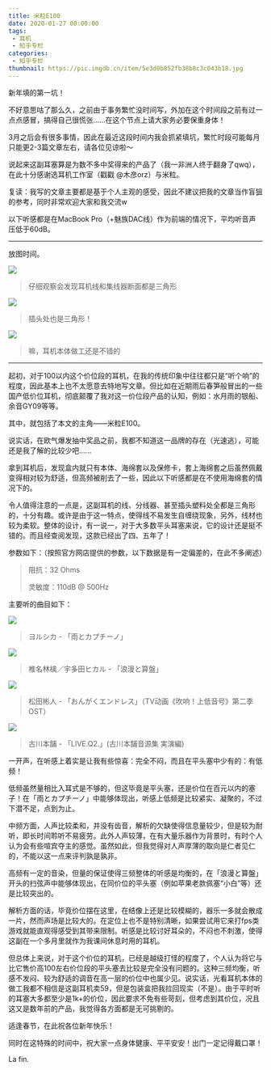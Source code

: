 ```yaml
---
title: 米粒E100
date: 2020-01-27 00:00:00
tags: 
 - 耳机
 - 知乎专栏
categories:
 - 知乎专栏
thumbnail: https://pic.imgdb.cn/item/5e3d0b852fb38b8c3c043b18.jpg
---
```


新年填的第一坑！

<!--more-->

不好意思咕了那么久，之前由于事务繁忙没时间写，外加在这个时间段之前有过一点点感冒，搞得自己很慌张......在这个节点上请大家务必要保重身体！

3月之后会有很多事情，因此在最近这段时间内我会抓紧填坑，繁忙时段可能每月只能更2-3篇文章左右，请各位见谅啦～

说起来这副耳塞算是为数不多中奖得来的产品了（我一非洲人终于翻身了qwq），在此十分感谢选耳机工作室（戳戳 @木彦orz）与米粒。

复读：我写的文章主要都是基于个人主观的感受，因此不建议把我的文章当作盲狙的参考，同时非常欢迎大家和我交流w

以下听感都是在MacBook Pro（+魅族DAC线）作为前端的情况下，平均听音声压低于60dB。

___

放图时间。

![](https://pic.imgdb.cn/item/5e3d0b852fb38b8c3c043b1a.jpg)

> 仔细观察会发现耳机线和集线器断面都是三角形

![](https://pic.imgdb.cn/item/5e3d0b852fb38b8c3c043b1d.jpg)

> 插头处也是三角形！

![](https://pic.imgdb.cn/item/5e3d0b852fb38b8c3c043b1f.jpg)

> 嘛，耳机本体做工还是不错的

___

起初，对于100以内这个价位段的耳机，在我的传统印象中往往都只是“听个响”的程度，因此基本上也不太愿意去特地写文章。但比如在近期雨后春笋般冒出的一些国产低价位耳机，彻底颠覆了我对这一价位段产品的认知，例如：水月雨的银船、余音GY09等等。

其中，就包括了本文的主角——米粒E100。

说实话，在欧气爆发抽中奖品之前，我都不知道这一品牌的存在（光速逃），可能还是我了解的比较少吧......

拿到耳机后，发现盒内就只有本体、海绵套以及保修卡，套上海绵套之后虽然佩戴变得相对较为舒适，但高频被削去了一些，因此以下听感都是在不使用海绵套的情况下的。

令人值得注意的一点是，这副耳机的线、分线器、甚至插头塑料处全都是三角形的，十分有趣。或许是由于这一特点，使得线不易发生自缠绕现象，另外，线材也较为柔软。整体的设计，有一说一，对于大多数平头耳塞来说，它的设计还是挺不错的。而且经查阅发现，这款已经出了四、五年了！

参数如下：（按照官方网店提供的参数，以下数据是有一定偏差的，在此不多阐述）

>阻抗：32 Ohms
>
>灵敏度：110dB @ 500Hz

主要听的曲目如下：

![](https://pic.imgdb.cn/item/5e3d0b852fb38b8c3c043b21.jpg)

> ヨルシカ - 「雨とカプチーノ」

![](https://pic.imgdb.cn/item/5e3d0b852fb38b8c3c043b23.jpg)

> 椎名林檎／宇多田ヒカル - 「浪漫と算盤」

![](https://pic.imgdb.cn/item/5e3d0b852fb38b8c3c043b25.jpg)

> 松田彬人 - 「おんがくエンドレス」（TV动画《吹响！上低音号》第二季OST）

![](https://pic.imgdb.cn/item/5e3d0b852fb38b8c3c043b27.jpg)

> 古川本舗 - 「LIVE.Q2.」(古川本舗音源集 実演編)

一开声，在听感上着实是让我有些惊喜：完全不闷，而且在平头塞中少有的：有低频！

低频虽然量相比入耳式是不够的，但这毕竟是平头塞，还是价位在百元以内的塞子！在「雨とカプチーノ」中能够体现出，听感上低频是比较紧实、凝聚的，不过下潜不足，点到为止。

中频方面，人声比较柔和，并没有齿音，解析的欠缺使得信息量较少，但是较为耐听，即长时间聆听不易疲劳。此外人声较薄，在有大量乐器作为背景时，有时个人认为会有些喧宾夺主的感觉。虽然如此，但我觉得对人声厚薄的取向是仁者见仁的，不能以这一点来评判孰是孰非。

高频有一定的音染，但量的保证使得三频整体的听感是均衡的，在「浪漫と算盤」开头的扫弦声中能够体现出，在同价位的平头塞（例如苹果老款佩塞“小白”等）还是比较突出的。

解析方面的话，毕竟价位摆在这里，在结像上还是比较模糊的，器乐一多就会散成一片，然而声场是比较大的。在定位上也不是特别清晰，如果尝试用它来打fps类游戏就能直观得感受到其带来限制。听感是比较讨好耳朵的，不闷也不刺激，使得这副在一个多月里就作为我课间休息时用的耳机。

但总体上来说，对于这个价位的耳机，已经是越级打怪的程度了，个人认为将它与比它售价高100左右价位段的平头塞去比较是完全没有问题的。这种三频均衡，听感不发闷、较为舒适的调音在高一层的价位中也属少见。说实话，光看耳机本体的做工我都不相信是这副耳机卖59，但是包装盒把我拉回现实（不是）。由于平时听的耳塞大多都至少是1k+的价位，因此要求不免有些苛刻，但考虑到其价位，况且这又是数年前的产品，我觉得各方面都是无可挑剔的。

适逢春节，在此祝各位新年快乐！

同时在这特殊的时间中，祝大家一点身体健康、平平安安！出门一定记得戴口罩！

La fin.






